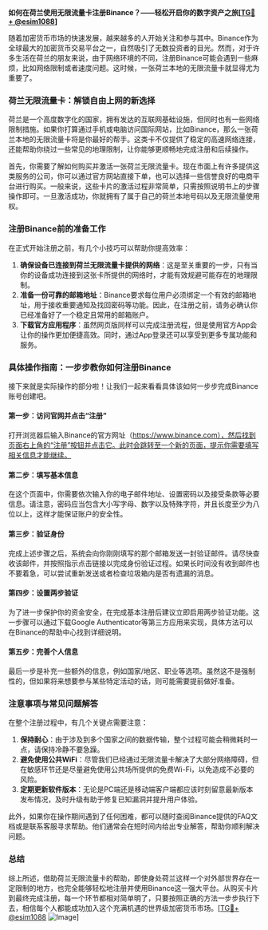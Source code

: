 **如何在荷兰使用无限流量卡注册Binance？——轻松开启你的数字资产之旅[[TG💪+ @esim1088](https://t.me/s/esim1088)]**

随着加密货币市场的快速发展，越来越多的人开始关注和参与其中。Binance作为全球最大的加密货币交易平台之一，自然吸引了无数投资者的目光。然而，对于许多生活在荷兰的朋友来说，由于网络环境的不同，注册Binance可能会遇到一些麻烦，比如网络限制或者速度问题。这时候，一张荷兰本地的无限流量卡就显得尤为重要了。

### 荷兰无限流量卡：解锁自由上网的新选择

荷兰是一个高度数字化的国家，拥有发达的互联网基础设施，但同时也有一些网络限制措施。如果你打算通过手机或电脑访问国际网站，比如Binance，那么一张荷兰本地的无限流量卡将是你最好的帮手。这类卡不仅提供了稳定的高速网络连接，还能帮助你绕过一些常见的地理限制，让你能够更顺畅地完成注册和后续操作。

首先，你需要了解如何购买并激活一张荷兰无限流量卡。现在市面上有许多提供这类服务的公司，你可以通过官方网站直接下单，也可以选择一些信誉良好的电商平台进行购买。一般来说，这些卡片的激活过程非常简单，只需按照说明书上的步骤操作即可。一旦激活成功，你就拥有了属于自己的荷兰本地号码以及无限流量使用权。

### 注册Binance前的准备工作

在正式开始注册之前，有几个小技巧可以帮助你提高效率：

1. **确保设备已连接到荷兰无限流量卡提供的网络**：这是至关重要的一步，只有当你的设备成功连接到这张卡所提供的网络时，才能有效规避可能存在的地理限制。
2. **准备一份可靠的邮箱地址**：Binance要求每位用户必须绑定一个有效的邮箱地址，用于接收重要通知及找回密码等功能。因此，在注册之前，请务必确认你已经准备好了一个稳定且常用的邮箱账户。
3. **下载官方应用程序**：虽然网页版同样可以完成注册流程，但是使用官方App会让你的操作更加便捷高效。同时，通过App登录还可以享受到更多专属功能和服务。

### 具体操作指南：一步步教你如何注册Binance

接下来就是实际操作的部分啦！让我们一起来看看具体该如何一步步完成Binance账号创建吧。

#### 第一步：访问官网并点击“注册”
打开浏览器后输入Binance的官方网址（https://www.binance.com），然后找到页面右上角的“注册”按钮并点击它。此时会跳转至一个新的页面，提示你需要填写相关信息才能继续。

#### 第二步：填写基本信息
在这个页面中，你需要依次输入你的电子邮件地址、设置密码以及接受条款等必要信息。请注意，密码应当包含大小写字母、数字以及特殊字符，并且长度至少为八位以上，这样才能保证账户的安全性。

#### 第三步：验证身份
完成上述步骤之后，系统会向你刚刚填写的那个邮箱发送一封验证邮件。请尽快查收该邮件，并按照指示点击链接以完成身份验证过程。如果长时间没有收到邮件也不要着急，可以尝试重新发送或者检查垃圾箱内是否有遗漏的消息。

#### 第四步：设置两步验证
为了进一步保护你的资金安全，在完成基本注册后建议立即启用两步验证功能。这一步骤可以通过下载Google Authenticator等第三方应用来实现，具体方法可以在Binance的帮助中心找到详细说明。

#### 第五步：完善个人信息
最后一步是补充一些额外的信息，例如国家/地区、职业等选项。虽然这不是强制性的，但如果将来想要参与某些特定活动的话，则可能需要提前做好准备。

### 注意事项与常见问题解答

在整个注册过程中，有几个关键点需要注意：

1. **保持耐心**：由于涉及到多个国家之间的数据传输，整个过程可能会稍微耗时一点，请保持冷静不要急躁。
2. **避免使用公共WiFi**：尽管我们已经通过无限流量卡解决了大部分网络障碍，但在敏感环节还是尽量避免使用公共场所提供的免费Wi-Fi，以免造成不必要的风险。
3. **定期更新软件版本**：无论是PC端还是移动端客户端都应该时刻留意最新版本发布情况，及时升级有助于修复已知漏洞并提升用户体验。

此外，如果你在操作期间遇到了任何困难，都可以随时查阅Binance提供的FAQ文档或是联系客服寻求帮助。他们通常会在短时间内给出专业解答，帮助你顺利解决问题。

### 总结

综上所述，借助荷兰无限流量卡的帮助，即使身处荷兰这样一个对外部世界存在一定限制的地方，也完全能够轻松地注册并使用Binance这一强大平台。从购买卡片到最终完成注册，每一个环节都相对简单明了，只要按照正确的方法一步步执行下去，相信每个人都能成功加入这个充满机遇的世界级加密货币市场。[[TG💪+ @esim1088](https://t.me/s/esim1088) ![Image](https://i.postimg.cc/4NQfJmqS/Snipaste-2025-05-13-00-14-12.png)]